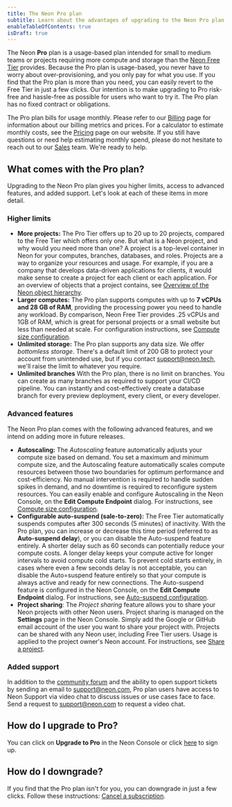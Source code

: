 ```yaml
---
title: The Neon Pro plan
subtitle: Learn about the advantages of upgrading to the Neon Pro plan
enableTableOfContents: true
isDraft: true
---
```


The Neon **Pro** plan is a usage-based plan intended for small to medium teams or projects requiring more compute and storage than the [Neon Free Tier](../introduction/technical-preview-free-tier) provides. Because the Pro plan is usage-based, you never have to worry about over-provisioning, and you only pay for what you use. If you find that the Pro plan is more than you need, you can easily revert to the Free Tier in just a few clicks. Our intention is to make upgrading to Pro risk-free and hassle-free as possible for users who want to try it. The Pro plan has no fixed contract or obligations.

The Pro plan bills for usage monthly. Please refer to our [Billing](../introduction/billing) page for information about our billing metrics and prices. For a calculator to estimate monthly costs, see the [Pricing](https://neon.tech/pricing) page on our website. If you still have questions or need help estimating monthly spend, please do not hesitate to reach out to our [Sales](https://neon.tech/contact-sales) team. We're ready to help.

## What comes with the Pro plan?

Upgrading to the Neon Pro plan gives you higher limits, access to advanced features, and added support. Let's look at each of these items in more detail.

### Higher limits

- **More projects:** The Pro Tier offers up to 20 up to 20 projects, compared to the Free Tier which offers only one. But what is a Neon project, and why would you need more than one? A project is a top-level container in Neon for your computes, branches, databases, and roles. Projects are a way to organize your resources and usage. For example, if you are a company that develops data-driven applications for clients, it would make sense to create a project for each client or each application. For an overview of objects that a project contains, see [Overview of the Neon object hierarchy](../manage/overview).
- **Larger computes:** The Pro plan supports computes with up to **7 vCPUs and 28 GB of RAM**, providing the processing power you need to handle any workload. By comparison, Neon Free Tier provides .25 vCPUs and 1GB of RAM, which is great for personal projects or a small website but less than needed at scale. For configuration instructions, see [Compute size configuration](../manage/endpoints#compute-size-configuration).
- **Unlimited storage:** The Pro plan supports any data size. We offer _bottomless storage_. There's a default limit of 200 GB to protect your account from unintended use, but if you contact [support@neon.tech](mailto:support@neon.tech), we'll raise the limit to whatever you require.
- **Unlimited branches** With the Pro plan, there is no limit on branches. You can create as many branches as required to support your CI/CD pipeline. You can instantly and cost-effectively create a database branch for every preview deployment, every client, or every developer.

### Advanced features

The Neon Pro plan comes with the following advanced features, and we intend on adding more in future releases.

- **Autoscaling:** The _Autoscaling_ feature automatically adjusts your compute size based on demand. You set a maximum and minimum compute size, and the Autoscaling feature automatically scales compute resources between those two boundaries for optimum performance and cost-efficiency. No manual intervention is required to handle sudden spikes in demand, and no downtime is required to reconfigure system resources. You can easily enable and configure Autoscaling in the Neon Console, on the **Edit Compute Endpoint** dialog. For instructions, see [Compute size configuration](../manage/endpoints#compute-size-configuration).
- **Configurable auto-suspend (sale-to-zero):** The Free Tier automatically suspends computes after 300 seconds (5 minutes) of inactivity. With the Pro plan, you can increase or decrease this time period (referred to as **Auto-suspend delay**), or you can disable the Auto-suspend feature entirely. A shorter delay such as 60 seconds can potentially reduce your compute costs. A longer delay keeps your compute active for longer intervals to avoid compute cold starts. To prevent cold starts entirely, in cases where even a few seconds delay is not acceptable, you can disable the Auto=suspend feature entirely so that your compute is always active and ready for new connections. The Auto-suspend feature is configured in the Neon Console, on the **Edit Compute Endpoint** dialog. For instructions, see [Auto-suspend configuration](../manage/endpoints#auto-suspend-configuration).
- **Project sharing**: The _Project sharing_ feature allows you to share your Neon projects with other Neon users. Project sharing is managed on the **Settings** page in the Neon Console. Simply add the Google or GitHub email account of the user you want to share your project with. Projects can be shared with any Neon user, including Free Tier users. Usage is applied to the project owner's Neon account. For instructions, see [Share a project](../manage/projects#share-a-project).

### Added support

In addition to the [community forum](https://community.neon.tech/) and the ability to open support tickets by sending an email to [support@neon.com](mailto:support@neon.com), Pro plan users have access to Neon Support via video chat to discuss issues or use cases face to face. Send a request to [support@neon.com](mailto:support@neon.com) to request a video chat.

## How do I upgrade to Pro?

You can click on **Upgrade to Pro** in the Neon Console or click [here](https://console.neon.tech/app/projects?show_enroll_to_pro=true) to sign up.

## How do I downgrade?

If you find that the Pro plan isn't for you, you can downgrade in just a few clicks. Follow these instructions: [Cancel a subscription](../introduction/billing#cancel-a-subscription).
